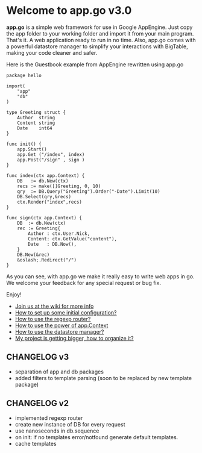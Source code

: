 Welcome to app.go v3.0
======================

**app.go** is a simple web framework for use in Google AppEngine. Just copy the app folder to your working folder and import it from your main program. That's it. A web application ready to run in no time. Also, app.go comes with a powerful datastore manager to simplify your interactions with BigTable, making your code cleaner and safer.


Here is the Guestbook example from AppEngine rewritten using app.go

    package hello

    import(
        "app"
        "db"
    )

    type Greeting struct {
        Author  string
        Content string
        Date    int64
    }

    func init() {
        app.Start()
        app.Get ("/index", index)
        app.Post("/sign" , sign )
    }

    func index(ctx app.Context) {
        DB   := db.New(ctx)
        recs := make([]Greeting, 0, 10)
        qry  := DB.Query("Greeting").Order("-Date").Limit(10)
        DB.Select(qry,&recs)
        ctx.Render("index",recs)
    }

    func sign(ctx app.Context) {
        DB  := db.New(ctx)
        rec := Greeting{
            Author : ctx.User.Nick,
            Content: ctx.GetValue("content"),
            Date   : DB.Now(),
        }
        DB.New(&rec)
        &oslash;.Redirect("/")
    }


As you can see, with app.go we make it really easy to write web apps in go. We welcome your feedback for any special request or bug fix.

Enjoy!

* [Join us at the wiki for more info](appgo/wiki)
* [How to set up some initial configuration?](appgo/wiki/config)
* [How to use the regexp router?](appgo/wiki/routing)
* [How to use the power of app.Context](appgo/wiki/context)
* [How to use the datastore manager?](appgo/wiki/datastore)
* [My project is getting bigger, how to organize it?](appgo/wiki/organize)


CHANGELOG v3
------------
* separation of app and db packages
* added filters to template parsing (soon to be replaced by new template package)


CHANGELOG v2
------------
* implemented regexp router
* create new instance of DB for every request
* use nanoseconds in db.sequence
* on init: if no templates error/notfound generate default templates.
* cache templates


